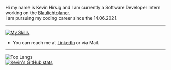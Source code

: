 Hi my name is Kevin Hirsig and I am currently a Software Developer Intern working on the [Blaulichtplaner](https://blaulichtplaner.de).  
I am pursuing my coding career since the 14.06.2021.

---

[![My Skills](https://skillicons.dev/icons?i=c,cpp,flutter,dart,firebase,github,unity,vscode)](https://skillicons.dev)
* You can reach me at [LinkedIn](https://www.linkedin.com/in/kevin-hirsig-149086213/) or via Mail.

---

![Top Langs](https://github-readme-stats.vercel.app/api/top-langs/?username=khirsig&layout=compact&theme=tokyonight&hide_border=true)  
[![Kevin's GitHub stats](https://github-readme-stats.vercel.app/api?username=khirsig&theme=tokyonight&hide_border=true)](https://github.com/anuraghazra/github-readme-stats)


